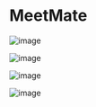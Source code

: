 # MeetMate

![image](https://github.com/somsai359/MeetMate/assets/76832603/7a8c5e0b-17e8-4240-879d-82c74ffadac9)

![image](https://github.com/somsai359/MeetMate/assets/76832603/9fd9f122-e1b7-46cb-8743-c4c15c899976)

![image](https://github.com/somsai359/MeetMate/assets/76832603/c021ab27-79a4-4206-9ab6-bdb94c0c108c)

![image](https://github.com/somsai359/MeetMate/assets/76832603/a1ec7087-746c-4435-a8f8-a23be286d0f9)

